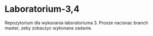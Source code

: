 # Laboratorium-3,4
Repozytorium dla wykonania laboratoriuma 3. Prosze nacisnac branch master, zeby zobaczyc wykonane zadanie.
